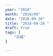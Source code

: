 ```yaml
---
year: "2018"
month: "2018/09"
date: "2018-09-28"
title: "2018-09-28 "
draft: true
tags: [
    "日報"
]

---
```


